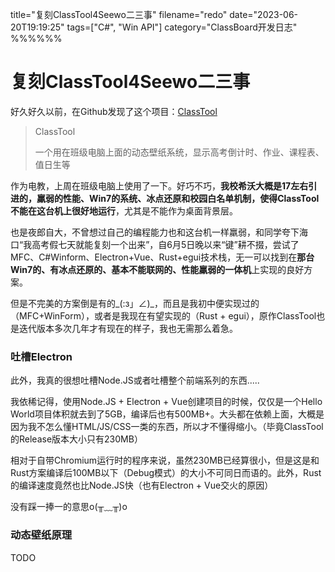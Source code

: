 title="复刻ClassTool4Seewo二三事"
filename="redo"
date="2023-06-20T19:19:25"
tags=["C#", "Win API"]
category="ClassBoard开发日志"
%%%%%%

# 复刻ClassTool4Seewo二三事

  好久好久以前，在Github发现了这个项目：[ClassTool](https://github.com/IcariaWorks/ClassTools)

> ClassTool
>
> 一个用在班级电脑上面的动态壁纸系统，显示高考倒计时、作业、课程表、值日生等

  作为电教，上周在班级电脑上使用了一下。好巧不巧，**我校希沃大概是17左右引进的，羸弱的性能、Win7的系统、冰点还原和校园白名单机制，使得ClassTool不能在这台机上很好地运行**，尤其是不能作为桌面背景层。

  也是夜郎自大，不曾想过自己的编程能力也和这台机一样羸弱，和同学夸下海口“我高考假七天就能复刻一个出来”，自6月5日晚以来“键”耕不掇，尝试了MFC、C#Winform、Electron+Vue、Rust+egui技术栈，无一可以找到在**那台Win7的、有冰点还原的、基本不能联网的、性能羸弱的一体机**上实现的良好方案。

  但是不完美的方案倒是有的\_(:з」∠)\_，而且是我初中便实现过的（MFC+WinForm），或者是我现在有望实现的（Rust + egui），原作ClassTool也是迭代版本多次几年才有现在的样子，我也无需那么着急。

### 吐槽Electron

  此外，我真的很想吐槽Node.JS或者吐槽整个前端系列的东西.....

  我依稀记得，使用Node.JS + Electron + Vue创建项目的时候，仅仅是一个Hello World项目体积就去到了5GB，编译后也有500MB+。大头都在依赖上面，大概是因为我不怎么懂HTML/JS/CSS一类的东西，所以才不懂得缩小。（毕竟ClassTool的Release版本大小只有230MB）

  相对于自带Chromium运行时的程序来说，虽然230MB已经算很小，但是这是和Rust方案编译后100MB以下（Debug模式）的大小不可同日而语的。此外，Rust的编译速度竟然也比Node.JS快（也有Electron + Vue交火的原因）

  没有踩一捧一的意思o(╥﹏╥)o

### 动态壁纸原理

TODO
